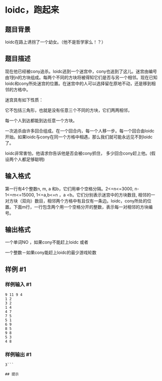 # loidc，跑起来

## 题目背景

loidc在路上诱拐了一个幼女。（他不是哲学家么！？）


## 题目描述

现在他已经被cony追杀。loidc逃到一个迷宫中，cony也追到了这儿。迷宫由编号由1到n的方块组成。每两个不同的方块将被得知它们是否与另一个相邻。现在已知loidc和cony所处迷宫的位置。在迷宫中的人可以选择留在原地不动，还是移到相邻的方格中。

迷宫具有如下性质：

它不包括三角形，也就是没有任意三个不同的方块，它们两两相邻，

每一个人到达都能到达任意一个方块。

一次追杀由许多回合组成。在一个回合内，每一个人移一步。每一个回合由loidc开始。如果loidc与cony在同一个方格中相遇，那么我们就可能永远见不到loidc了。


loidc非常害怕，他请求你告诉他是否会被cony抓住， 多少回合cony赶上他。(假设两个人都足够聪明)


## 输入格式

第一行有4个整数n, m, a 和b，它们用单个空格分隔。2<=n<=3000, n-1<=m<=15000, 1<=a,b<=n ，a <b。它们分别表示迷宫中的方块数目, 相邻的一对方块（双向）数目，相邻两个方格中有且仅有一条边。loidc，cony所处的位置。下面m行，一行包含两个用一个空格分开的整数，表示每一对相邻的方块编号。


## 输出格式

一个单词NO ，如果cony不能赶上loidc 或者

一个整数－如果cony能赶上loidc的最少游戏轮数


## 样例 #1

### 样例输入 #1
```
9 11 9 4
1 2
3 2
1 4
4 7
7 5
5 1
6 9
8 5
9 8
5 3
4 8
```

### 样例输出 #1

```
3```

## 提示


